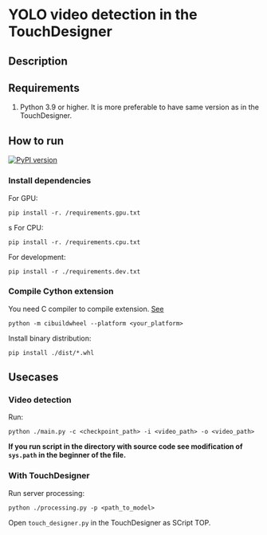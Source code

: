 # YOLO video detection in the TouchDesigner

## Description


## Requirements

1. Python 3.9 or higher. It is more preferable to have same version as in the TouchDesigner.

## How to run

[![PyPI version](https://badge.fury.io/py/touch-designer-yolo-detection.svg)](https://badge.fury.io/py/touch-designer-yolo-detection)

### Install dependencies

For GPU:
```
pip install -r. /requirements.gpu.txt
```
s
For CPU:
```
pip install -r. /requirements.cpu.txt
```

For development:
```
pip install -r ./requirements.dev.txt
```

### Compile Cython extension

You need C compiler to compile extension. [See](https://docs.cython.org/en/latest/src/quickstart/install.html#installing-cython)

```
python -m cibuildwheel --platform <your_platform>
```

Install binary distribution:
```
pip install ./dist/*.whl
```

## Usecases

### Video detection
Run:
```
python ./main.py -c <checkpoint_path> -i <video_path> -o <video_path>
```

**If you run script in the directory with source code see modification of `sys.path` in the beginner of the file.**

### With TouchDesigner

Run server processing:
```
python ./processing.py -p <path_to_model>
```

Open `touch_designer.py` in the TouchDesigner as SCript TOP.
